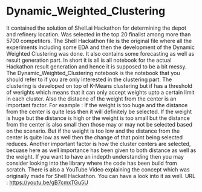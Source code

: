 # Dynamic_Weighted_Clustering
It contained the solution of Shell.ai Hackathon for determining the depot and refinery location. Was selected in the top 20 finalist among more than 5700 competitors.
The Shell Hackathon file is the original file where all the experiments including some EDA and then the development of the Dynamic Weighted Clustering was done. It also contains some forecasting as well as result generation part. In short it is all is all notebook for the actual Hackathon result generation and hence it is supposed to be a bit messy.
The Dynamic_Weighted_Clustering notebook is the notebook that you should refer to if you are only interested in the clustering part. The clustering is developed on top of K-Means clustering but if has a threshold of werights which means that it can only accept weights upto a certain limit in each cluster. Also the distacne of the weight from the center is an important factor.
For example : If the weight is too huge and the distance from the center is quite less then it will definitely be selected. If the weight is huge but the distance is high or the weight is too small but the distance from the center is also small then those may or may not be selected based on the scenario. But if the weight is too low and the distance from the center is quite low as well then the change of that point being selected reduces.
Another important factor is how the cluster centers are selected, becuase here as well importance has been given to both distance as well as the weight.
If you want to have an indepth understanding then you may consider looking into the library where the code has been build from scratch. 
There is also a YouTube Video explaining the concept which was originally made for Shell Hackathon. You can have a look into it as well. URL : https://youtu.be/gB7cmxTGu5U 
